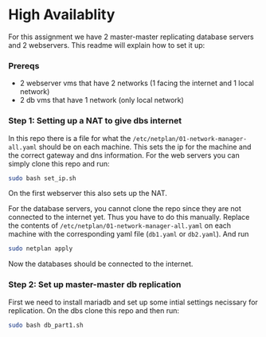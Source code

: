 # High Availablity

For this assignment we have 2 master-master replicating database servers and 2 webservers. This readme will explain how to set it up:

### Prereqs
- 2 webserver vms that have 2 networks (1 facing the internet and 1 local network)
- 2 db vms that have 1 network (only local network)

### Step 1: Setting up a NAT to give dbs internet

In this repo there is a file for what the `/etc/netplan/01-network-manager-all.yaml` should be on each machine. This sets the ip for the machine and the correct gateway and dns information. For the web servers you can simply clone this repo and run: 
```bash
sudo bash set_ip.sh
```
On the first webserver this also sets up the NAT.

For the database servers, you cannot clone the repo since they are not connected to the internet yet. Thus you have to do this manually. Replace the contents of `/etc/netplan/01-network-manager-all.yaml` on each machine with the corresponding yaml file (`db1.yaml` or `db2.yaml`). And run
```bash
sudo netplan apply
```

Now the databases should be connected to the internet.

### Step 2: Set up master-master db replication

First we need to install mariadb and set up some intial settings necissary for replication. On the dbs clone this repo and then run:
```bash
sudo bash db_part1.sh
```

